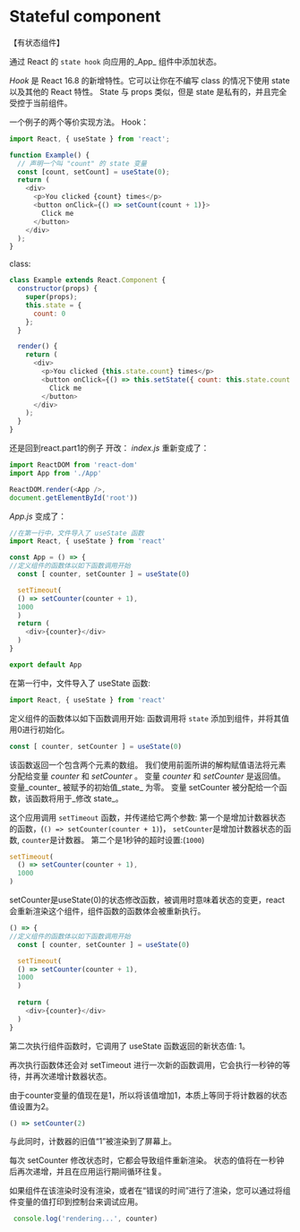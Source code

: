 # Stateful component

【有状态组件】

通过 React 的 `state hook` 向应用的_App_ 组件中添加状态。

_Hook_ 是 React 16.8 的新增特性。它可以让你在不编写 class 的情况下使用 state 以及其他的 React 特性。
State 与 props 类似，但是 state 是私有的，并且完全受控于当前组件。

一个例子的两个等价实现方法。
Hook：
```js
import React, { useState } from 'react';

function Example() {
  // 声明一个叫 "count" 的 state 变量  
  const [count, setCount] = useState(0);
  return (
    <div>
      <p>You clicked {count} times</p>
      <button onClick={() => setCount(count + 1)}>
        Click me
      </button>
    </div>
  );
}
```
class:
```js
class Example extends React.Component {
  constructor(props) {
    super(props);
    this.state = {
      count: 0
    };
  }

  render() {
    return (
      <div>
        <p>You clicked {this.state.count} times</p>
        <button onClick={() => this.setState({ count: this.state.count + 1 })}>
          Click me
        </button>
      </div>
    );
  }
}
```

还是回到react.part1的例子
开改：
_index.js_ 重新变成了：

```js
import ReactDOM from 'react-dom'
import App from './App'

ReactDOM.render(<App />, 
document.getElementById('root'))
```

_App.js_ 变成了：

```js
//在第一行中，文件导入了 useState 函数
import React, { useState } from 'react'

const App = () => {
//定义组件的函数体以如下函数调用开始
  const [ counter, setCounter ] = useState(0)

  setTimeout(    
  () => setCounter(counter + 1),    
  1000  
  )
  return (
    <div>{counter}</div>
  )
}

export default App
```

在第一行中，文件导入了 useState 函数:
```js
import React, { useState } from 'react'
```
定义组件的函数体以如下函数调用开始:
函数调用将 `state` 添加到组件，并将其值用0进行初始化。
```js
const [ counter, setCounter ] = useState(0)
```
该函数返回一个包含两个元素的数组。 我们使用前面所讲的解构赋值语法将元素分配给变量 _counter_ 和 _setCounter_ 。
变量 _counter_ 和 _setCounter_ 是返回值。
变量_counter_ 被赋予的初始值_state_ 为零。 
变量 setCounter 被分配给一个函数，该函数将用于_修改 state_。

这个应用调用 `setTimeout` 函数，并传递给它两个参数: 
第一个是增加计数器状态的函数，(`() => setCounter(counter + 1)`)，
`setCounter`是增加计数器状态的函数,
`counter`是计数器。
第二个是1秒钟的超时设置:(`1000`)

```js
setTimeout(
  () => setCounter(counter + 1),
  1000
)
```

 setCounter是useState(0)的状态修改函数，被调用时意味着状态的变更，react会重新渲染这个组件，组件函数的函数体会被重新执行。
```js
() => {
//定义组件的函数体以如下函数调用开始
  const [ counter, setCounter ] = useState(0)

  setTimeout(    
  () => setCounter(counter + 1),    
  1000  
  )
  
  return (
    <div>{counter}</div>
  )
}
```
第二次执行组件函数时，它调用了 useState 函数返回的新状态值: 1。 

再次执行函数体还会对 setTimeout 进行一次新的函数调用，它会执行一秒钟的等待，并再次递增计数器状态。

由于counter变量的值现在是1，所以将该值增加1，本质上等同于将计数器的状态值设置为2。

```js
() => setCounter(2)
```

与此同时，计数器的旧值“1”被渲染到了屏幕上。

每次 setCounter 修改状态时，它都会导致组件重新渲染。 
状态的值将在一秒钟后再次递增，并且在应用运行期间循环往复。

如果组件在该渲染时没有渲染，或者在“错误的时间”进行了渲染，您可以通过将组件变量的值打印到控制台来调试应用。
```js
 console.log('rendering...', counter)
```
